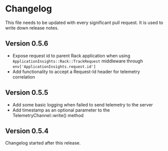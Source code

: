 # Changelog

This file needs to be updated with every significant pull request. It is used to write down release notes.

## Version 0.5.6
* Expose request id to parent Rack application when using `ApplicationInsights::Rack::TrackRequest` middleware through `env['ApplicationInsights.request.id']`
* Add functionality to accept a Request-Id header for telemetry correlation

## Version 0.5.5
* Add some basic logging when failed to send telemetry to the server
* Add timestamp as an optional parameter to the TelemetryChannel::write() method

## Version 0.5.4

Changelog started after this release. 
